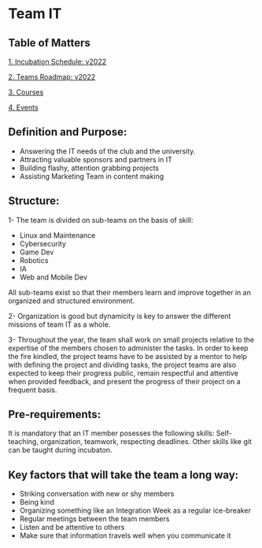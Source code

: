 # Team IT

## Table of Matters

[1. Incubation Schedule: v2022](incubation/README.md)

[2. Teams Roadmap: v2022](roadmap/README.md)

[3. Courses](courses/README.md)

[4. Events](events/README.md)

## Definition and Purpose:

- Answering the IT needs of the club and the university.
- Attracting valuable sponsors and partners in IT
- Building flashy, attention grabbing projects
- Assisting Marketing Team in content making

## Structure:

1- The team is divided on sub-teams on the basis of skill:

- Linux and Maintenance
- Cybersecurity
- Game Dev
- Robotics
- IA
- Web and Mobile Dev

All sub-teams exist so that their members learn and improve together in an organized and structured environment.

2- Organization is good but dynamicity is key to answer the different missions of team IT as a whole.

3- Throughout the year, the team shall work on small projects relative to the expertise of the members chosen to administer the tasks. In order to keep the fire kindled, the project teams have to be assisted by a mentor to help with defining the project and dividing tasks, the project teams are also expected to keep their progress public, remain respectful and attentive when provided feedback, and present the progress of their project on a frequent basis.

## Pre-requirements:

It is mandatory that an IT member posesses the following skills: Self-teaching, organization, teamwork, respecting deadlines. Other skills like git can be taught during incubaton.

## Key factors that will take the team a long way:

- Striking conversation with new or shy members
- Being kind
- Organizing something like an Integration Week as a regular ice-breaker
- Regular meetings between the team members
- Listen and be attentive to others
- Make sure that information travels well when you communicate it
